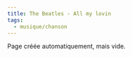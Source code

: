 ```yaml
---
title: The Beatles - All my lovin
tags:
  - musique/chanson
---
```


Page créée automatiquement, mais vide.

